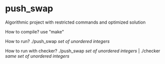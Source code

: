 # push_swap

Algorithmic project with restricted commands and optimized solution

How to compile? use "make"

How to run? ./push_swap *set of unordered integers*

How to run with checker? ./push_swap *set of unordered integers* | ./checker *same set of unordered integers*

